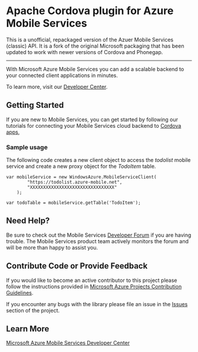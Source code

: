 Apache Cordova plugin for Azure Mobile Services
=============================

This is a unofficial, repackaged version of the Azuer Mobile Services (classic) API. It is a fork of the original
Microsoft packaging that has been updated to work with newer versions of Cordova and Phonegap.

--------

With Microsoft Azure Mobile Services you can add a scalable backend to your connected client applications in minutes.

To learn more, visit our [Developer Center](http://azure.microsoft.com/en-us/develop/mobile/).

## Getting Started

If you are new to Mobile Services, you can get started by following our tutorials for connecting your Mobile Services cloud backend to [Cordova apps](http://azure.microsoft.com/en-us/documentation/articles/mobile-services-javascript-backend-phonegap-get-started/),

### Sample usage ###
The following code creates a new client object to access the *todolist* mobile service and create a new proxy object for the *TodoItem* table.

    var mobileService = new WindowsAzure.MobileServiceClient(
            "https://todolist.azure-mobile.net",
            "XXXXXXXXXXXXXXXXXXXXXXXXXXXXXXXX"
        );

    var todoTable = mobileService.getTable('TodoItem');

## Need Help?

Be sure to check out the Mobile Services [Developer Forum](http://social.msdn.microsoft.com/Forums/en-US/azuremobile/) if you are having trouble. The Mobile Services product team actively monitors the forum and will be more than happy to assist you.

## Contribute Code or Provide Feedback

If you would like to become an active contributor to this project please follow the instructions provided in [Microsoft Azure Projects Contribution Guidelines](http://azure.github.com/guidelines.html).

If you encounter any bugs with the library please file an issue in the [Issues](https://github.com/Azure/azure-mobile-services/issues) section of the project.

## Learn More
[Microsoft Azure Mobile Services Developer Center](http://azure.microsoft.com/en-us/develop/mobile)
